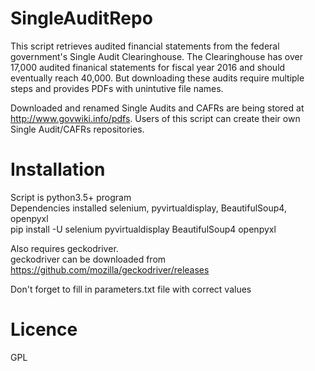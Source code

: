 # SingleAuditRepo
This script retrieves audited financial statements from the federal government's Single Audit Clearinghouse.
The Clearinghouse has over 17,000 audited finanical statements for fiscal year 2016 and should eventually reach 40,000.
But downloading these audits require multiple steps and provides PDFs with unintutive file names.

Downloaded and renamed Single Audits and CAFRs are being stored at http://www.govwiki.info/pdfs.
Users of this script can create their own Single Audit/CAFRs repositories.

# Installation
Script is python3.5+ program  
Dependencies installed selenium, pyvirtualdisplay, BeautifulSoup4, openpyxl  
pip install -U selenium pyvirtualdisplay BeautifulSoup4 openpyxl  

Also requires geckodriver.  
geckodriver can be downloaded from  
https://github.com/mozilla/geckodriver/releases  
  
Don't forget to fill in parameters.txt file with correct values
  
# Licence  
GPL  

